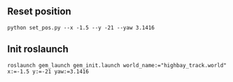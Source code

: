 ## Reset position

```
python set_pos.py --x -1.5 --y -21 --yaw 3.1416
```

## Init roslaunch
```
roslaunch gem_launch gem_init.launch world_name:="highbay_track.world" x:=-1.5 y:=-21 yaw:=3.1416
```